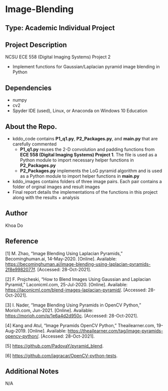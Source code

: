 # Image-Blending

## Type: Academic Individual Project

## Project Description
NCSU ECE 558 (Digital Imaging Systems) Project 2
  - Implement functions for Gaussian/Laplacian pyramid image blending in Python

## Dependencies
  - numpy
  - cv2
  - Spyder IDE (used), Linux, or Anaconda on Windows 10 Education
  
## About the Repo.
  - kddo_code contains **P1_q1.py**, **P2_Packages.py**, and **main.py** that are carefully commented 
    - **P1_q1.py** reuses the 2-D convolution and padding functions from **ECE 558 (Digital Imaging Systems) Project 1**.  The file is used as a Python module to import necessary helper functions in **P2_Packages.py**
    - **P2_Packages.py** implements the LoG pyramid algorithm and is used as a Python module to import helper functions in **main.py**
  - kddo_images contains folders of three image pairs.  Each pair contains a folder of orginal images and result images
  - Final report details the implementations of the functions in this project along with the results + analysis

## Author
Khoa Do

## Reference
[1] M. Zhao, “Image Blending Using Laplacian Pyramids,” Becominghuman.ai, 14-May-2020. [Online]. Available: https://becominghuman.ai/image-blending-using-laplacian-pyramids-2f8e9982077f. [Accessed: 28-Oct-2021].

[2] F. Projcheski, “How to Blend Images Using Gaussian and Laplacian Pyramid,” Laconicml.com, 25-Jul-2020. [Online]. Available: https://laconicml.com/blend-images-laplacian-pyramid/. [Accessed: 28-Oct-2021].

[3] I. Nader, “Image Blending Using Pyramids in OpenCV Python,” Morioh.com, Jun-2021. [Online]. Available: https://morioh.com/p/1e6a4d2d950c. [Accessed: 28-Oct-2021].

[4] Kang and Atul, “Image Pyramids OpenCV Python,” Theailearner.com, 19-Aug-2019. [Online]. Available: https://theailearner.com/tag/image-pyramids-opencv-python/. [Accessed: 28-Oct-2021].

[5] https://github.com/PadovaY/pyramid_blend.

[6] https://github.com/jagracar/OpenCV-python-tests.

## Additional Notes
N/A
